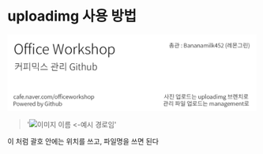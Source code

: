 # uploadimg 사용 방법

![header](header.png)

> '![이미지 이름](/path/to/img.jpg) <-예시 경로임'

이 처럼 괄호 안에는 위치를 쓰고, 파일명을 쓰면 된다
